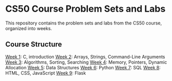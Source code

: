 # CS50 Course Problem Sets and Labs

This repository contains the problem sets and labs from the CS50 course, organized into weeks.

## Course Structure

[Week 1](/week1): C, introduction
[Week 2](/week2): Arrays, Strings, Command-Line Arguments
[Week 3](/week3): Algorithms, Sorting, Searching
[Week 4](/week4): Memory, Pointers, Dynamic Allocation
[Week 5](/week5): Data Structures
[Week 6](/week6): Python
[Week 7](/week7): SQL
[Week 8](/week8): HTML, CSS, JavaScript
[Week 9](/week9): Flask
